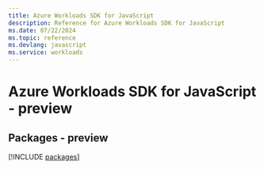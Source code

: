 ```yaml
---
title: Azure Workloads SDK for JavaScript
description: Reference for Azure Workloads SDK for JavaScript
ms.date: 07/22/2024
ms.topic: reference
ms.devlang: javascript
ms.service: workloads
---
```

# Azure Workloads SDK for JavaScript - preview
## Packages - preview
[!INCLUDE [packages](workloads-index.md)]